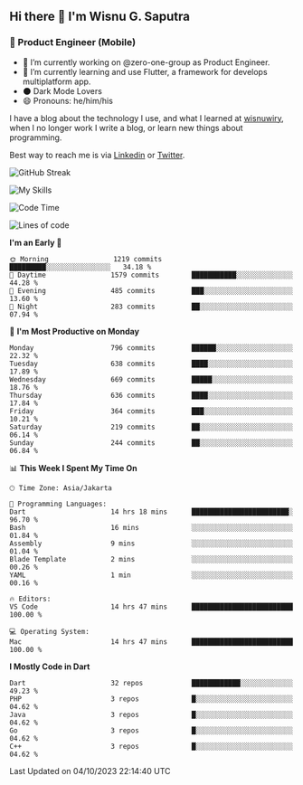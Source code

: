 ## Hi there 👋 I'm Wisnu G. Saputra

### :mobile_phone_off: Product Engineer (Mobile)

- 🔭 I’m currently working on @zero-one-group as Product Engineer.
- 🌱 I’m currently learning and use Flutter, a framework for develops multiplatform app.
- 🌑 Dark Mode Lovers
- 😄 Pronouns: he/him/his

I have a blog about the technology I use, and what I learned at [wisnuwiry](https://wisnuwiry.space/), when I no longer work I write a blog, or learn new things about programming.

Best way to reach me is via [Linkedin](https://www.linkedin.com/in/wisnu-saputra/) or [Twitter](https://twitter.com/wisnuwiry).

![GitHub Streak](https://streak-stats.demolab.com?user=wisnuwiry&theme=dark&hide_border=true)

![My Skills](https://skillicons.dev/icons?i=dart,flutter,kotlin,swift,go,js,css,neovim,git,linux&perline=5)

<!--START_SECTION:waka-->
![Code Time](http://img.shields.io/badge/Code%20Time-800%20hrs%2013%20mins-blue)

![Lines of code](https://img.shields.io/badge/From%20Hello%20World%20I%27ve%20Written-4.6%20million%20lines%20of%20code-blue)

**I'm an Early 🐤** 

```text
🌞 Morning                1219 commits        █████████░░░░░░░░░░░░░░░░   34.18 % 
🌆 Daytime                1579 commits        ███████████░░░░░░░░░░░░░░   44.28 % 
🌃 Evening                485 commits         ███░░░░░░░░░░░░░░░░░░░░░░   13.60 % 
🌙 Night                  283 commits         ██░░░░░░░░░░░░░░░░░░░░░░░   07.94 % 
```
📅 **I'm Most Productive on Monday** 

```text
Monday                   796 commits         ██████░░░░░░░░░░░░░░░░░░░   22.32 % 
Tuesday                  638 commits         ████░░░░░░░░░░░░░░░░░░░░░   17.89 % 
Wednesday                669 commits         █████░░░░░░░░░░░░░░░░░░░░   18.76 % 
Thursday                 636 commits         ████░░░░░░░░░░░░░░░░░░░░░   17.84 % 
Friday                   364 commits         ███░░░░░░░░░░░░░░░░░░░░░░   10.21 % 
Saturday                 219 commits         ██░░░░░░░░░░░░░░░░░░░░░░░   06.14 % 
Sunday                   244 commits         ██░░░░░░░░░░░░░░░░░░░░░░░   06.84 % 
```


📊 **This Week I Spent My Time On** 

```text
🕑︎ Time Zone: Asia/Jakarta

💬 Programming Languages: 
Dart                     14 hrs 18 mins      ████████████████████████░   96.70 % 
Bash                     16 mins             ░░░░░░░░░░░░░░░░░░░░░░░░░   01.84 % 
Assembly                 9 mins              ░░░░░░░░░░░░░░░░░░░░░░░░░   01.04 % 
Blade Template           2 mins              ░░░░░░░░░░░░░░░░░░░░░░░░░   00.26 % 
YAML                     1 min               ░░░░░░░░░░░░░░░░░░░░░░░░░   00.16 % 

🔥 Editors: 
VS Code                  14 hrs 47 mins      █████████████████████████   100.00 % 

💻 Operating System: 
Mac                      14 hrs 47 mins      █████████████████████████   100.00 % 
```

**I Mostly Code in Dart** 

```text
Dart                     32 repos            ████████████░░░░░░░░░░░░░   49.23 % 
PHP                      3 repos             █░░░░░░░░░░░░░░░░░░░░░░░░   04.62 % 
Java                     3 repos             █░░░░░░░░░░░░░░░░░░░░░░░░   04.62 % 
Go                       3 repos             █░░░░░░░░░░░░░░░░░░░░░░░░   04.62 % 
C++                      3 repos             █░░░░░░░░░░░░░░░░░░░░░░░░   04.62 % 
```




 Last Updated on 04/10/2023 22:14:40 UTC
<!--END_SECTION:waka-->
